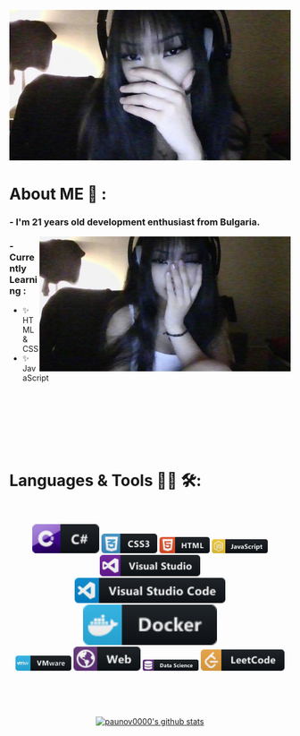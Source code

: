 <p align="center">
  <img src="./assets/socute.jpg" alt="Banner">
</p>

# About ME 💬 :

### - I'm 21 years old development enthusiast from Bulgaria.
<p>

<img hight="350" width="450" alt="jpg" align="right" src="./assets/sosocute.jpg">


### - Currently Learning :
- ✨ HTML & CSS
- ✨ JavaScript

</br>
</br>
</br>
</br>
</br>
</br>

# Languages & Tools 👨‍💻 🛠:
</br>

<p align="center">

<!-- For more icons please follow  https://github.com/MikeCodesDotNET/ColoredBadges -->
<img src="./assets/icons/csharp.png" alt="csharp" width="120" hight="50">
<img src="./assets/icons/css3.png" alt="java"  width="100" hight="50">
<img src="./assets/icons/html.png" alt="AI" width="90" hight="50">
<img src="./assets/icons/js.png" alt="bash" width="100" hight="50">
<img src="./assets/icons/visualstudio.png" alt="datascience" width="180" hight="50">
</br>
<img src="./assets/icons/visualstudio_code.png" alt="google_cloud_platform" width="270" hight="50">
<img src="./assets/icons/docker.png" alt="visualstudio_code" width="240" hight="50">
</br>
<img src="./assets/icons/vmware.png" alt="pc" width="100" hight="50">
<img src="./assets/icons/web.png" alt="csharp" width="120" hight="50">
<img src="./assets/icons/datascience.png" alt="edge" width="100" hight="50">
<img src="./assets/icons/leetcode.png" alt="playstation" width="150" hight="50">
</p>
</br>
</br>
</br>

<p align="center">
  <a href="https://github.com/paunov0000"><img src="https://github-readme-stats.vercel.app/api?username=paunov0000&hide_border=true&show_icons=true" alt="paunov0000's github stats"></a>
</p>

<!-- <p align="center">
  <strong><a href="https://www.edisonlee55.com">Official Website</a></strong> |
  <strong><a href="https://twitter.com/edisonlee55">Twitter</a></strong> |
  <strong><a href="https://discord.gg/nYXzaUS">Discord</a></strong> |
  <strong><a href="https://www.linkedin.com/in/edisonlee55">LinkedIn</a></strong> |
  <strong><a href="https://www.twitch.tv/edisonlee55">Twitch</a></strong>
</p>

<p align="center">❤ I'm currently working on Software, Anime / Manga, Game Dev, and Content Creation.</p> -->

<!--
**paunov0000/paunov0000** is a ✨ _special_ ✨ repository because its `README.md` (this file) appears on your GitHub profile.

Here are some ideas to get you started:

- 🔭 I’m currently working on ...
- 🌱 I’m currently learning ...
- 👯 I’m looking to collaborate on ...
- 🤔 I’m looking for help with ...
- 💬 Ask me about ...
- 📫 How to reach me: ...
- 😄 Pronouns: ...
- ⚡ Fun fact: ...
-->
